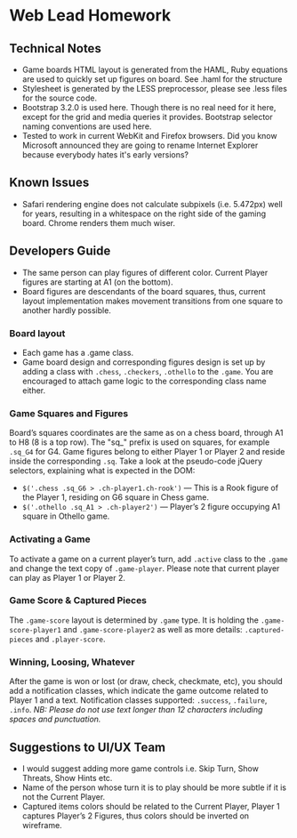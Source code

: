# Web Lead Homework

## Technical Notes
-   Game boards HTML layout is generated from the HAML, Ruby equations are used to quickly set up figures on board. See .haml for the structure
-   Stylesheet is generated by the LESS preprocessor, please see .less files for the source code.
-   Bootstrap 3.2.0 is used here. Though there is no real need for it here, except for the grid and media queries it provides. Bootstrap selector naming conventions are used here.
-   Tested to work in current WebKit and Firefox browsers. Did you know Microsoft announced they are going to rename Internet Explorer because everybody hates it's early versions?

## Known Issues
- Safari rendering engine does not calculate subpixels (i.e. 5.472px) well for years, resulting in a whitespace on the right side of the gaming board. Chrome renders them much wiser.

## Developers Guide
-   The same person can play figures of different color. Current Player figures are starting at A1 (on the bottom).
-   Board figures are descendants of the board squares, thus, current layout implementation makes movement transitions from one square to another hardly possible.

### Board layout
- Each game has a .game class.
- Game board design and corresponding figures design is set up by adding a class with  `.chess`, `.checkers`, `.othello` to the `.game`. You are encouraged to attach game logic to the corresponding class name either.

### Game Squares and Figures
Board’s squares coordinates are the same as on a chess board, through A1 to H8 (8 is a top row). The "sq_" prefix is used on squares, for example `.sq_G4` for G4.
Game figures belong to either Player 1 or Player 2 and reside inside the corresponding `.sq`. Take a look at the pseudo-code jQuery selectors, explaining what is expected in the DOM:
-   `$('.chess .sq_G6 > .ch-player1.ch-rook')` — This is a Rook figure of the Player 1, residing on G6 square in Chess game.
-   `$('.othello .sq_A1 > .ch-player2')` — Player’s 2 figure occupying A1 square in Othello game.

### Activating a Game
To activate a game on a current player’s turn, add `.active` class to the `.game` and change the text copy of `.game-player`. Please note that current player can play as Player 1 or Player 2.

### Game Score & Captured Pieces
The `.game-score` layout is determined by `.game` type. It is holding the `.game-score-player1` and `.game-score-player2` as well as more details: `.captured-pieces` and `.player-score`.

### Winning, Loosing, Whatever
After the game is won or lost (or draw, check, checkmate, etc), you should add a notification classes, which indicate the game outcome related to Player 1 and a text. Notification classes supported: `.success`, `.failure`, `.info`.
_NB: Please do not use text longer than 12 characters including spaces and punctuation._

## Suggestions to UI/UX Team
-   I would suggest adding more game controls i.e. Skip Turn, Show Threats, Show Hints etc.
-   Name of the person whose turn it is to play should be more subtle if it is not the Current Player.
-   Captured items colors should be related to the Current Player, Player 1 captures Player’s 2 Figures, thus colors should be inverted on wireframe.